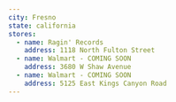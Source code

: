 ```yaml
---
city: Fresno
state: california
stores:
  - name: Ragin' Records
    address: 1118 North Fulton Street
  - name: Walmart - COMING SOON
    address: 3680 W Shaw Avenue
  - name: Walmart - COMING SOON
    address: 5125 East Kings Canyon Road
---
```

